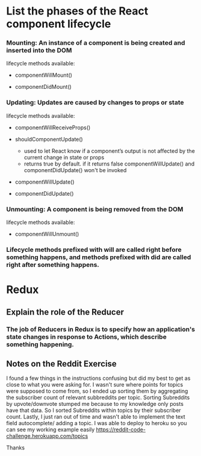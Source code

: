 # List the phases of the React component lifecycle

### Mounting: An instance of a component is being created and inserted into the DOM

lifecycle methods available:

* componentWillMount()

* componentDidMount()

### Updating: Updates are caused by changes to props or state

lifecycle methods available:

* componentWillReceiveProps()

* shouldComponentUpdate()
  * used to let React know if a component’s output is not affected by the current change in state or props
  * returns true by default. if it returns false componentWillUpdate() and componentDidUpdate() won't be invoked
* componentWillUpdate()

* componentDidUpdate()

### Unmounting: A component is being removed from the DOM

lifecycle methods available:

* componentWillUnmount()

### Lifecycle methods prefixed with will are called right before something happens, and methods prefixed with did are called right after something happens.

# Redux

## Explain the role of the Reducer

### The job of Reducers in Redux is to specify how an application's state changes in response to Actions, which describe something happening.

## Notes on the Reddit Exercise

I found a few things in the instructions confusing but did my best to get as close to what you were asking for. I wasn't sure where points for topics were supposed to come from, so I ended up sorting them by aggregating the subscriber count of relevant subbreddits per topic. Sorting Subreddits by upvote/downvote stumped me because to my knowledge only posts have that data. So I sorted Subreddits within topics by their subscriber count. Lastly, I just ran out of time and wasn't able to implement the text field autocomplete/ adding a topic. I was able to deploy to heroku so you can see my working example easily https://reddit-code-challenge.herokuapp.com/topics

Thanks
